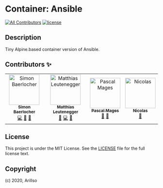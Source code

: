 # Container: Ansible

[![All Contributors](https://img.shields.io/badge/all_contributors-4-orange.svg?style=flat-square)](#contributors-) [![license](https://img.shields.io/github/license/mashape/apistatus.svg?style=popout-square)](licence)

## Description

Tiny Alpine.based container version of Ansible.

## Contributors ✨

<!-- ALL-CONTRIBUTORS-LIST:START - Do not remove or modify this section -->
<!-- prettier-ignore-start -->
<!-- markdownlint-disable -->
<table>
  <tr>
    <td align="center"><a href="https://sbaerlocher.ch"><img src="https://avatars1.githubusercontent.com/u/4160387?v=4" width="100px;" alt="Simon Baerlocher"/><br /><sub><b>Simon Baerlocher</b></sub></a><br /><a href="https://github.com/arillso/docker.ansible/commits?author=sbaerlocher" title="Code">💻</a> <a href="#ideas-sbaerlocher" title="Ideas, Planning, & Feedback">🤔</a> <a href="https://github.com/arillso/docker.ansible/commits?author=sbaerlocher" title="Documentation">📖</a></td>
    <td align="center"><a href="https://github.com/mleutenegger"><img src="https://avatars2.githubusercontent.com/u/1339379?v=4" width="100px;" alt="Matthias Leutenegger"/><br /><sub><b>Matthias Leutenegger</b></sub></a><br /><a href="#review-mleutenegger" title="Reviewed Pull Requests">👀</a> <a href="https://github.com/arillso/docker.ansible/commits?author=mleutenegger" title="Code">💻</a> <a href="#ideas-mleutenegger" title="Ideas, Planning, & Feedback">🤔</a></td>
    <td align="center"><a href="http://www.itigo.ch"><img src="https://avatars0.githubusercontent.com/u/1763127?v=4" width="100px;" alt="Pascal Mages"/><br /><sub><b>Pascal Mages</b></sub></a><br /><a href="#review-FreeMinded" title="Reviewed Pull Requests">👀</a> <a href="https://github.com/arillso/docker.ansible/commits?author=FreeMinded" title="Documentation">📖</a></td>
    <td align="center"><a href="https://github.com/ndum"><img src="https://avatars1.githubusercontent.com/u/18392323?v=4" width="100px;" alt="Nicolas"/><br /><sub><b>Nicolas</b></sub></a><br /><a href="#review-ndum" title="Reviewed Pull Requests">👀</a></td>
  </tr>
</table>

<!-- markdownlint-enable -->
<!-- prettier-ignore-end -->

<!-- ALL-CONTRIBUTORS-LIST:END -->

## License

<!-- markdownlint-disable -->

This project is under the MIT License. See the [LICENSE](licence) file for the full license text.

<!-- markdownlint-enable -->

## Copyright

(c) 2020, Arillso
